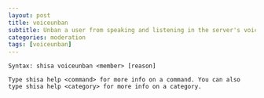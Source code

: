 ```yaml
---
layout: post
title: voiceunban
subtitle: Unban a user from speaking and listening in the server's voice channels.
categories: moderation
tags: [voiceunban]
---
```


`Syntax: shisa voiceunban <member> [reason]`

```
Type shisa help <command> for more info on a command. You can also type shisa help <category> for more info on a category.
```
